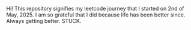 Hi! 
This repository signifies my leetcode journey that I started on 2nd of May, 2025. I am so grateful that I did because life has been better since. 
Always getting better. STUCK.
